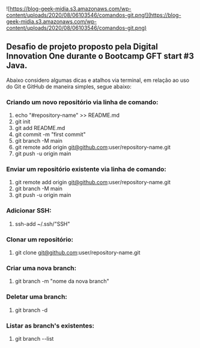 ![https://blog-geek-midia.s3.amazonaws.com/wp-content/uploads/2020/08/06103546/comandos-git.png!](https://blog-geek-midia.s3.amazonaws.com/wp-content/uploads/2020/08/06103546/comandos-git.png)


## Desafio de projeto proposto pela Digital Innovation One durante o Bootcamp GFT start #3 Java.

Abaixo considero algumas dicas e atalhos via terminal, em relação ao uso do Git e GitHub de maneira simples, segue abaixo:

### Criando um novo repositório via linha de comando:

1. echo "#repository-name" >> README.md
2. git init
3. git add README.md
4. git commit -m "first commit"
5. git branch -M main
6. git remote add origin git@github.com:user/repository-name.git
7. git push -u origin main

### Enviar um repositório existente via linha de comando:

1. git remote add origin git@github.com:user/repository-name.git
2. git branch -M main
3. git push -u origin main

### Adicionar SSH:

1. ssh-add ~/.ssh/"SSH"

### Clonar um repositório:

1. git clone git@github.com:user/repository-name.git

### Criar uma nova branch:

1. git branch -m "nome da nova branch"

### Deletar uma branch:

1. git branch -d

### Listar as branch's existentes:

1. git branch --list



